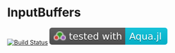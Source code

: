 # InputBuffers

[![Build Status](https://github.com/nhz2/InputBuffers.jl/actions/workflows/CI.yml/badge.svg?branch=main)](https://github.com/nhz2/InputBuffers.jl/actions/workflows/CI.yml?query=branch%3Amain)
[![Aqua](https://raw.githubusercontent.com/JuliaTesting/Aqua.jl/master/badge.svg)](https://github.com/JuliaTesting/Aqua.jl)
